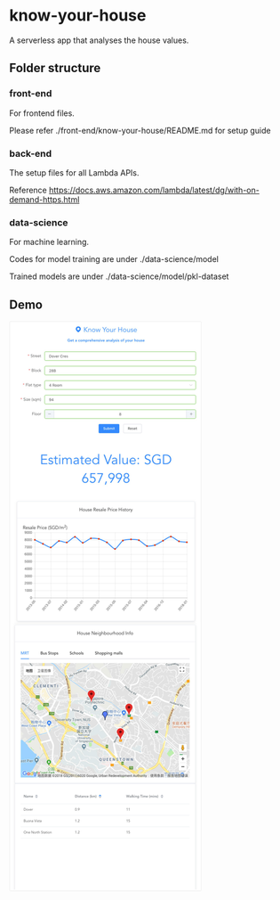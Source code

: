# know-your-house
A serverless app that analyses the house values.

## Folder structure
### front-end
For frontend files.

Please refer ./front-end/know-your-house/README.md for setup guide

### back-end
The setup files for all Lambda APIs.

Reference https://docs.aws.amazon.com/lambda/latest/dg/with-on-demand-https.html

### data-science
For machine learning.

Codes for model training are under ./data-science/model

Trained models are under ./data-science/model/pkl-dataset

## Demo
![alt text](https://github.com/Joldnine/know-your-house/blob/master/demo0.jpg)
